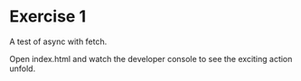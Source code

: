 # Exercise 1

A test of async with fetch.

Open index.html and watch the developer console to see the exciting action unfold.
